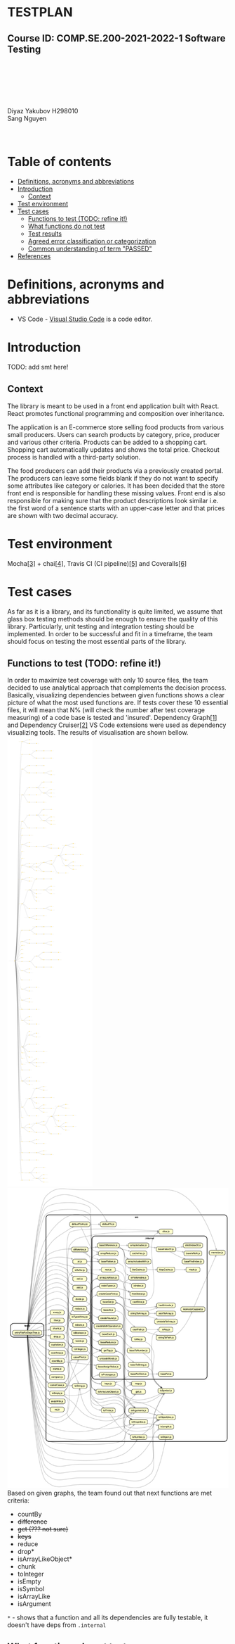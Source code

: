 \
\
\
\
\
\
\
\
\
<br>
# TESTPLAN <!-- omit in toc -->
## Course ID: COMP.SE.200-2021-2022-1 Software Testing
\
\
\
\
\
\
Diyaz Yakubov H298010
\
Sang Nguyen
\
\
<br>

<div style="page-break-after: always;"></div>

# Table of contents <!-- omit in toc -->
- [Definitions, acronyms and abbreviations](#definitions-acronyms-and-abbreviations)
- [Introduction](#introduction)
  - [Context](#context)
- [Test environment](#test-environment)
- [Test cases](#test-cases)
  - [Functions to test (TODO: refine it!)](#functions-to-test-todo-refine-it)
  - [What functions do not test](#what-functions-do-not-test)
  - [Test results](#test-results)
  - [Agreed error classification or categorization](#agreed-error-classification-or-categorization)
  - [Common understanding of term "PASSED"](#common-understanding-of-term-passed)
- [References](#references)

# Definitions, acronyms and abbreviations
<!-- List of any definitions, acronyms and abbreviations used in the document. -->
* VS Code - [Visual Studio Code](https://code.visualstudio.com/) is a code editor.

# Introduction
<!-- Short introduction to the contents of the document. 
What is in the document?
What is the purpose of the document? -->
TODO: add smt here!
## Context
The library is meant to be used in a front end application built with React. React promotes functional programming and composition over inheritance.

The application is an E-commerce store selling food products from various small producers. Users can search products by category, price, producer and various other criteria. Products can be added to a shopping cart. Shopping cart automatically updates and shows the total price. Checkout process is handled with a third-party solution.

The food producers can add their products via a previously created portal. The producers can leave some fields blank if they do not want to specify some attributes like category or calories. It has been decided that the store front end is responsible for handling these missing values. Front end is also responsible for making sure that the product descriptions look similar i.e. the first word of a sentence starts with an upper-case letter and that prices are shown with two decimal accuracy.

# Test environment
Mocha[[3]](#references) + chai[[4]](#references), Travis CI (CI pipeline)[[5]](#references) and Coveralls[[6]](#references)
<!-- Description of the chosen tools, packages, libraries, etc. including possible links to web sources (tutorials, homepages, etc). 
Why these tools were chosen? 
A (UML) diagram of your test setup. The diagram can be an activity or sequence diagram, which ever feels more natural. The diagram can be high-level (abstract), but it should illustrate how your test setup should work and how the chosen tools should interact with each other. -->

# Test cases
<!-- What kind of tests are to be performed (unit, integration, ...) ? 
What parts of the library are to be tested and what aren't? 
Are any functions or components excluded from testing? Why?
How the test results will be documented?
If bugs or issues are found, how are they classified or categorized?
When the tests are considered "passed"? -->
As far as it is a library, and its functionality is quite limited, we assume that glass box testing methods should be enough to ensure the quality of this library. Particularly, unit testing and integration testing should be implemented. In order to be successful and fit in a timeframe, the team should focus on testing the most essential parts of the library.
## Functions to test (TODO: refine it!)
In order to maximize test coverage with only 10 source files, the team decided to use analytical approach that complements the decision process. Basically, visualizing dependencies between given functions shows a clear picture of what the most used functions are. If tests cover these 10 essential files, it will mean that N% (will check the number after test coverage measuring) of a code base is tested and 'insured'. Dependency Graph[[1]](#references) and Dependency Cruiser[[2]](#references) VS Code extensions were used as dependency visualizing tools. The results of visualisation are shown bellow. 
![Dependency Graph View](../.dependencygraph/dependencygraph.UmaUIE3u.svg)  
![Dependency Cruiser View](Screenshot%202021-10-03%20at%2019.03.19.png)
Based on given graphs, the team found out that next functions are met criteria:
- countBy
- ~~difference~~
- ~~get (??? not sure)~~
- ~~keys~~
- reduce
- drop*
- isArrayLikeObject*
- chunk
- toInteger
- isEmpty
- isSymbol
- isArrayLike
- isArgument

`*` - shows that a function and all its dependencies are fully testable, it doesn't have deps from `.internal`  

## What functions do not test 
Other functions are excluded from test cases because there are not enough resources to test all cases. Probably, they might be covered during evolving of the library. Moreover, the code under `.internal` folder is fully exempted from the testing because it is out of the team's duties (`.internal` is owned by LimPoPo team).  

## Test results
TODO: probably after investigating Travis CI (CI pipeline) and Coveralls

## Agreed error classification or categorization
TODO: elaborate this part 

## Common understanding of term "PASSED"
TODO: elaborate this part, maybe refer to DoD


# References
<!-- List of any and all references used in the document. -->
  [1] https://marketplace.visualstudio.com/items?itemName=sz-p.dependencygraph  
  [2] https://github.com/juanallo/vscode-dependency-cruiser
  [3] https://mochajs.org/
  [4] https://www.chaijs.com/
  [5] https://www.travis-ci.com/
  [6] https://coveralls.io/

  